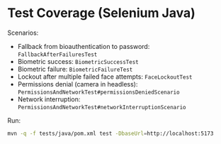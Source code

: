 # Test Coverage (Selenium Java)

Scenarios:
- Fallback from bioauthentication to password: `FallbackAfterFailuresTest`
- Biometric success: `BiometricSuccessTest`
- Biometric failure: `BiometricFailureTest`
- Lockout after multiple failed face attempts: `FaceLockoutTest`
- Permissions denial (camera in headless): `PermissionsAndNetworkTest#permissionsDeniedScenario`
- Network interruption: `PermissionsAndNetworkTest#networkInterruptionScenario`

Run:
```bash
mvn -q -f tests/java/pom.xml test -DbaseUrl=http://localhost:5173
```
